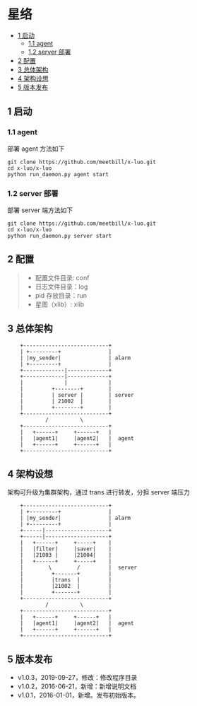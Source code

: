 # 星络

<!-- vim-markdown-toc GFM -->

* [1 启动](#1-启动)
    * [1.1 agent](#11-agent)
    * [1.2 server 部署](#12-server-部署)
* [2 配置](#2-配置)
* [3 总体架构](#3-总体架构)
* [4 架构设想](#4-架构设想)
* [5 版本发布](#5-版本发布)

<!-- vim-markdown-toc -->

## 1 启动
### 1.1 agent

部署 agent 方法如下

```
git clone https://github.com/meetbill/x-luo.git
cd x-luo/x-luo
python run_daemon.py agent start
```
### 1.2 server 部署

部署 server 端方法如下

```
git clone https://github.com/meetbill/x-luo.git
cd x-luo/x-luo
python run_daemon.py server start
```
## 2 配置

> * 配置文件目录: conf
> * 日志文件目录：log
> * pid 存放目录：run
> * 星图（xlib）: xlib

## 3 总体架构

```
    +---------------------------+
    | +---------+               |
    | |my_sender|               | alarm
    | +---------+               |
    +-------------|-------------+
    +-------------|-------------+
    |             |             |
    |         +--------+        |
    |         | server |        | server
    |         | 21002  |        |
    |         +--------+        |
    +---------------------------+
            /          \
    +---------------------------+
    |   +------+     +------+   |
    |   |agent1|     |agent2|   |  agent
    |   +------+     +------+   |
    +---------------------------+
```
## 4 架构设想

架构可升级为集群架构，通过 trans 进行转发，分担 server 端压力

```
    +---------------------------+
    | +---------+               |
    | |my_sender|               | alarm
    | +---------+               |
    +------|--------------------+
    +------|--------------------+
    |   +------+     +-----+    |
    |   |filter|     |saver|    |
    |   |21003 |     |21004|    |
    |   +------+     +-----+    |
    |        \        /         |  server
    |         +-------+         |
    |         |trans  |         |
    |         |21002  |         |
    |         +-------+         |
    +---------------------------+
            /          \
    +---------------------------+
    |   +------+     +------+   |
    |   |agent1|     |agent2|   |  agent
    |   +------+     +------+   |
    +---------------------------+
```

## 5 版本发布

* v1.0.3，2019-09-27，修改：修改程序目录
* v1.0.2，2016-06-21，新增：新增说明文档
* v1.0.1，2016-01-01，新增。发布初始版本。
